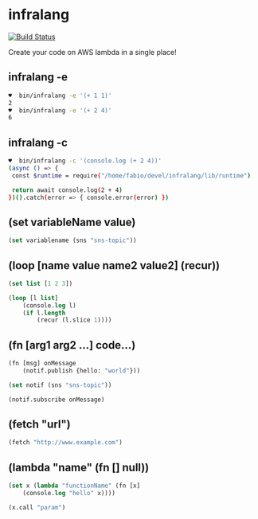 
# infralang

[![Build Status](https://travis-ci.org/fabiosantoscode/infralang.svg?branch=master)](https://travis-ci.org/fabiosantoscode/infralang)

Create your code on AWS lambda in a single place!

## infralang -e

```bash
♥  bin/infralang -e '(+ 1 1)'
2
♥  bin/infralang -e '(+ 2 4)'
6
```

## infralang -c

```bash
♥  bin/infralang -c '(console.log (+ 2 4))'
(async () => {
 const $runtime = require("/home/fabio/devel/infralang/lib/runtime")

 return await console.log(2 + 4)
})().catch(error => { console.error(error) })
```

## (set variableName value)

```lisp
(set variablename (sns "sns-topic"))
```

## (loop [name value name2 value2] (recur))

```lisp
(set list [1 2 3])

(loop [l list]
    (console.log l)
    (if l.length
        (recur (l.slice 1))))
```

## (fn [arg1 arg2 ...] code...)

```lisp
(fn [msg] onMessage
    (notif.publish {hello: "world"}))

(set notif (sns "sns-topic"))

(notif.subscribe onMessage)
```

## (fetch "url")

```lisp
(fetch "http://www.example.com")
```

## (lambda "name" (fn [] null))

```lisp
(set x (lambda "functionName" (fn [x]
    (console.log "hello" x))))

(x.call "param")
```

